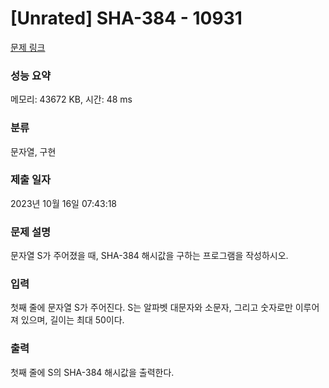 # [Unrated] SHA-384 - 10931 

[문제 링크](https://www.acmicpc.net/problem/10931) 

### 성능 요약

메모리: 43672 KB, 시간: 48 ms

### 분류

문자열, 구현

### 제출 일자

2023년 10월 16일 07:43:18

### 문제 설명

<p>문자열 S가 주어졌을 때, SHA-384 해시값을 구하는 프로그램을 작성하시오.</p>

### 입력 

 <p>첫째 줄에 문자열 S가 주어진다. S는 알파벳 대문자와 소문자, 그리고 숫자로만 이루어져 있으며, 길이는 최대 50이다.</p>

### 출력 

 <p>첫째 줄에 S의 SHA-384 해시값을 출력한다.</p>

